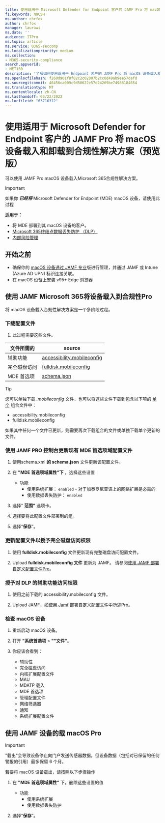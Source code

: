```yaml
---
title: 使用适用于 Microsoft Defender for Endpoint 客户的 JAMF Pro 将 macOS 设备载入和卸载到合规性解决方案（预览版）
f1.keywords: NOCSH
ms.author: chrfox
author: chrfox
manager: laurawi
ms.date: ''
audience: ITPro
ms.topic: article
ms.service: O365-seccomp
ms.localizationpriority: medium
ms.collection:
- M365-security-compliance
search.appverid:
- MET150
description: '了解如何使用适用于 Endpoint 客户的 JAMF Pro 将 macOS 设备载入和载出到 Microsoft 365 合规性解决方案中， (预览版) '
ms.openlocfilehash: f260d901f8f02c2c02007b2cc0d49ab9ee57dafd
ms.sourcegitcommit: 46456ca009c9d50622e57e24269be74986184654
ms.translationtype: MT
ms.contentlocale: zh-CN
ms.lasthandoff: 03/22/2022
ms.locfileid: "63716312"
---
```

# <a name="onboard-and-offboard-macos-devices-into-compliance-solutions-using-jamf-pro-for-microsoft-defender-for-endpoint-customers-preview"></a>使用适用于 Microsoft Defender for Endpoint 客户的 JAMF Pro 将 macOS 设备载入和卸载到合规性解决方案（预览版）

可以使用 JAMF Pro macOS 设备载入Microsoft 365合规性解决方案。

> [!IMPORTANT]
> 如果你 ***已经将*** Microsoft Defender for Endpoint (MDE) macOS 设备，请使用此过程

**适用于：**

- 将 MDE 部署到其 macOS 设备的客户。
- [Microsoft 365终结点数据丢失防护 （DLP）](./endpoint-dlp-learn-about.md)
- [内部风险管理](insider-risk-management.md#learn-about-insider-risk-management-in-microsoft-365)


## <a name="before-you-begin"></a>开始之前

- 确保你的 [macOS 设备通过 JAMF 专业](https://www.jamf.com/resources/product-documentation/jamf-pro-installation-guide-for-mac/)版进行管理，并通过 JAMF 或 Intune (Azure AD UPN) 标识连接关联。
- 在 macOS 设备上安装 v95+ Edge 浏览器

## <a name="onboard-devices-into-microsoft-365-compliance-solutions-using-jamf-pro"></a>使用 JAMF Microsoft 365将设备载入到合规性Pro

将 macOS 设备载入合规性解决方案是一个多阶段过程。

### <a name="download-the-configuration-files"></a>下载配置文件

1. 此过程需要这些文件。

|文件所需的 |source |
|---------|---------|
|辅助功能 |[accessibility.mobileconfig](https://github.com/microsoft/mdatp-xplat/blob/master/macos/mobileconfig/profiles/accessibility.mobileconfig)|
完全磁盘访问     |[fulldisk.mobileconfig](https://github.com/microsoft/mdatp-xplat/blob/master/macos/mobileconfig/profiles/fulldisk.mobileconfig)|
|MDE 首选项 |[schema.json](https://github.com/microsoft/mdatp-xplat/blob/master/macos/schema/schema.json)

> [!TIP]
> 您可以单独下载 *.mobileconfig* 文件，也可以将这些文件下载到包含以下项的 [单个](https://github.com/microsoft/mdatp-xplat/blob/master/macos/mobileconfig/combined/mdatp-nokext.mobileconfig) 组合文件中：
> - accessibility.mobileconfig
> - fulldisk.mobileconfig
>
>如果其中任何一个文件已更新，则需要再次下载组合的文件或单独下载单个更新的文件。

### <a name="update-the-existing-mde-preference-domain-profile-using-the-jamf-pro-console"></a>使用 JAMF PRO 控制台更新现有 MDE 首选项域配置文件

1. 使用schema.xml **的 schema.json** 文件更新该配置文件。

1. 在 **"MDE 首选项域属性"下** ，选择这些设置
    - 功能 
        - 使用系统扩展： `enabled` - 对于加泰罗尼亚语上的网络扩展是必需的
        - 使用数据丢失防护： `enabled`

1. 选择" **范围"** 选项卡。

1. 选择要将此配置文件部署到的组。

1. 选择“**保存**”。 

### <a name="update-the-configuration-profile-for-grant-full-disk-access"></a>更新配置文件以授予完全磁盘访问权限

1. 使用 **fulldisk.mobileconfig** 文件更新现有完整磁盘访问配置文件。

1. Upload **fulldisk.mobileconfig 文件** 更新为 JAMF。 请参阅[使用 JAMF 部署自定义配置文件Pro](https://docs.jamf.com/technical-articles/Deploying_Custom_Configuration_Profiles_Using_Jamf_Pro.html)。

### <a name="grant-accessibility-access-to-dlp"></a>授予对 DLP 的辅助功能访问权限

1. 使用之前下载的 accessibility.mobileconfig 文件。

1. Upload JAMF，如[使用 Jamf](https://www.jamf.com/jamf-nation/articles/648/deploying-custom-configuration-profiles-using-jamf-pro) 部署自定义配置文件中所述Pro。

### <a name="check-the-macos-device"></a>检查 macOS 设备 

1. 重新启动 macOS 设备。

1. 打开 **"系统首选项** > **""文件"**。

1. 你应该会看到：
    - 辅助性
    - 完全磁盘访问
    - 内核扩展配置文件
    - MAU
    - MDATP 载入
    - MDE 首选项
    - 管理配置文件
    - 网络筛选器
    - 通知
    - 系统扩展配置文件

## <a name="offboard-macos-devices-using-jamf-pro"></a>使用 JAMF 设备的载 macOS Pro

> [!IMPORTANT]
> "载出"会导致设备停止向门户发送传感器数据，但设备数据（包括对已保留的任何警报的引用）最多保留 6 个月。

若要将 macOS 设备载出，请按照以下步骤操作

 1. 在 **"MDE 首选项域属性"** 下，删除这些设置的值
    - 功能 
        - 使用系统扩展
        - 使用数据丢失防护

1. 选择“**保存**”。
